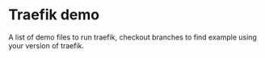 # Traefik demo
A list of demo files to run traefik, checkout branches to find example using your version of traefik.

